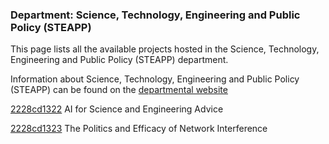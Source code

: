 ### Department: Science, Technology, Engineering and Public Policy (STEAPP)

This page lists all the available projects hosted in the Science, Technology, Engineering and Public Policy (STEAPP) department.

Information about Science, Technology, Engineering and Public Policy (STEAPP) can be found on the [departmental website](https://www.ucl.ac.uk/steapp)

[2228cd1322](../projects/2228cd1322.md) AI for Science and Engineering Advice

[2228cd1323](../projects/2228cd1323.md) The Politics and Efficacy of Network Interference

